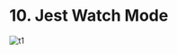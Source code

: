 # 10. Jest Watch Mode

![t1](https://github.com/kiranbansode/learn-react-testing/assets/50626798/0881a8cd-7dc3-49d8-b7ae-17e6c3e77a24)
